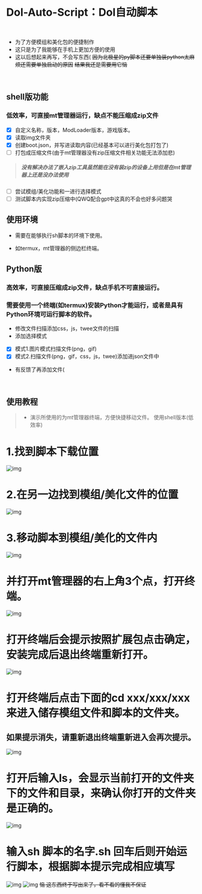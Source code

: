# Dol-Auto-Script：Dol自动脚本

<br>

   - 为了方便模组和美化包的便捷制作
   - 这只是为了我能够在手机上更加方便的使用
   - 这以后想起来再写，不会写东西(
   ~~因为北极星的py脚本还要单独装python太麻烦还需要单独启动的原因~~
   ~~结果我还是需要用它恼~~

<br>

## shell版功能

### 低效率，可直接mt管理器运行，缺点不能压缩成zip文件

 - [x] 自定义名称，版本，ModLoader版本，游戏版本。
 - [x] 读取img文件夹
 - [x] 创建boot.json，并写进读取内容(已经基本可以进行美化包打包了)
 - [ ] 打包成压缩文件(由于mt管理器没有zip压缩文件相关功能无法添加悲)

> ##### 没有解决办法了嵌入zip工具虽然能在没有装zip的设备上用但是在mt管理器上还是没办法使用 

 - [ ] 尝试模组/美化功能和一进行选择模式
 - [ ] 测试脚本内实现zip压缩中(QWQ配合gpt中这真的不会也好多问题哭

## 使用环境
  - 需要在能够执行sh脚本的环境下使用。
    
  - 如termux，mt管理器的侧边栏终端。

## Python版

### 高效率，可直接压缩成zip文件，缺点手机不可直接运行。
### 需要使用一个终端(如termux)安装Python才能运行，或者是具有Python环境可运行脚本的软件。
 - 修改文件扫描添加css，js，twee文件的扫描
 - 添加选择模式
 - [x] 模式1.图片模式扫描文件(png，gif)
 - [x] 模式2.扫描文件(png，gif，css，js，twee)添加进json文件中
 - 有反馈了再添加文件(

<br>

## 使用教程

>* 演示所使用的为mt管理器终端，方便快捷移动文件。
使用shell版本(低效率)

# 1.找到脚本下载位置
![img](https://github.com/hotianbexuanto/Dol-sh-Auto-Script/blob/90443e783f839b3e7c1e7fd230a8c5b4b85ba483/picture/1.jpg)
# 2.在另一边找到模组/美化文件的位置
![img](https://github.com/hotianbexuanto/Dol-sh-Auto-Script/blob/90443e783f839b3e7c1e7fd230a8c5b4b85ba483/picture/2.jpg)
# 3.移动脚本到模组/美化的文件内
![img](https://github.com/hotianbexuanto/Dol-sh-Auto-Script/blob/90443e783f839b3e7c1e7fd230a8c5b4b85ba483/picture/3.jpg)
# 并打开mt管理器的右上角3个点，打开终端。
![img](https://github.com/hotianbexuanto/Dol-sh-Auto-Script/blob/90443e783f839b3e7c1e7fd230a8c5b4b85ba483/picture/4.jpg)
# 打开终端后会提示按照扩展包点击确定，安装完成后退出终端重新打开。
![img](https://github.com/hotianbexuanto/Dol-sh-Auto-Script/blob/90443e783f839b3e7c1e7fd230a8c5b4b85ba483/picture/5.jpg)
# 打开终端后点击下面的cd xxx/xxx/xxx来进入储存模组文件和脚本的文件夹。
## 如果提示消失，请重新退出终端重新进入会再次提示。
![img](https://github.com/hotianbexuanto/Dol-sh-Auto-Script/blob/90443e783f839b3e7c1e7fd230a8c5b4b85ba483/picture/6.jpg)
# 打开后输入ls，会显示当前打开的文件夹下的文件和目录，来确认你打开的文件夹是正确的。
![img](https://github.com/hotianbexuanto/Dol-sh-Auto-Script/blob/90443e783f839b3e7c1e7fd230a8c5b4b85ba483/picture/7.jpg)
# 输入sh 脚本的名字.sh 回车后则开始运行脚本，根据脚本提示完成相应填写
![img](https://github.com/hotianbexuanto/Dol-sh-Auto-Script/blob/90443e783f839b3e7c1e7fd230a8c5b4b85ba483/picture/8.jpg)
![img](https://github.com/hotianbexuanto/Dol-sh-Auto-Script/blob/90443e783f839b3e7c1e7fd230a8c5b4b85ba483/picture/9.jpg)
~~恼 这东西终于写出来了，看不看的懂我不保证~~
